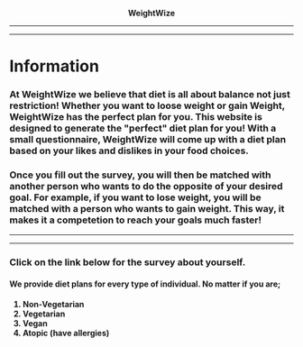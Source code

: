   
<p align="center"> <strong>WeightWize 
  
***
<hr/>

# Information 
###  At WeightWize we believe that diet is all about balance not just restriction! Whether you want to loose weight or gain Weight, WeightWize has the perfect plan for you. This website is designed to generate the "perfect" diet plan for you! With a small questionnaire, WeightWize will come up with a diet plan based on your likes and dislikes in your food choices. 
### Once you fill out the survey, you will then be matched with another person who wants to do the opposite of your desired goal. For example, if you want to lose weight, you will be matched with a person who wants to gain weight. This way, it makes it a competetion to reach your goals much faster! 

***
<hr/>

### Click on the link below for the survey about yourself. 

#### We provide diet plans for every type of individual. No matter if you are;
1. Non-Vegetarian
2. Vegetarian
3. Vegan
4. Atopic (have allergies)


